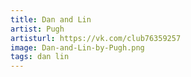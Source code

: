 ```yaml
---
title: Dan and Lin
artist: Pugh
artisturl: https://vk.com/club76359257
image: Dan-and-Lin-by-Pugh.png
tags: dan lin
---
```

